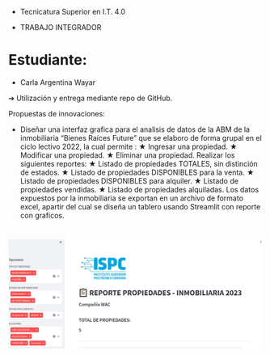 + Tecnicatura Superior en I.T. 4.0


+ TRABAJO INTEGRADOR

# Estudiante:
-   Carla Argentina Wayar


➔ Utilización y entrega mediante repo de GitHub.

Propuestas de innovaciones:
- Diseñar una interfaz grafica para el analisis de datos de la ABM de la inmobiliaria “Bienes Raíces Future”
que se elaboro de forma grupal en el ciclo lectivo 2022, la cual permite :
★ Ingresar una propiedad.
★ Modificar una propiedad.
★ Eliminar una propiedad.
Realizar los siguientes reportes:
★ Listado de propiedades TOTALES, sin distinción de estados.
★ Listado de propiedades DISPONIBLES para la venta.
★ Listado de propiedades DISPONIBLES para alquiler.
★ Listado de propiedades vendidas.
★ Listado de propiedades alquiladas.
Los datos expuestos por la inmobiliaria se exportan en un archivo de formato excel,
apartir del cual se diseña un tablero usando Streamlit con reporte con graficos.


# 

![reporte](https://github.com/WayarCarla/imagenes/blob/main/reporte.jpg)

